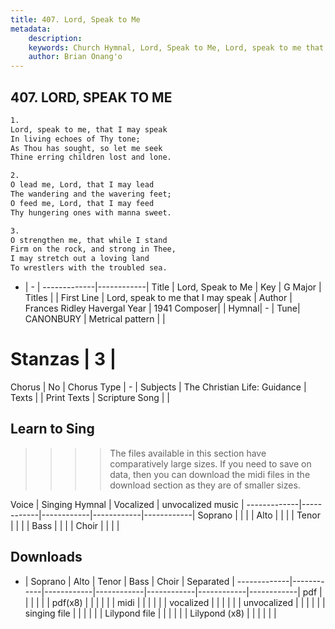 ```yaml
---
title: 407. Lord, Speak to Me
metadata:
    description: 
    keywords: Church Hymnal, Lord, Speak to Me, Lord, speak to me that I may speak, 
    author: Brian Onang'o
---
```



## 407. LORD, SPEAK TO ME

```txt
1.
Lord, speak to me, that I may speak 
In living echoes of Thy tone; 
As Thou has sought, so let me seek 
Thine erring children lost and lone. 

2.
O lead me, Lord, that I may lead 
The wandering and the wavering feet;
O feed me, Lord, that I may feed
Thy hungering ones with manna sweet.

3.
O strengthen me, that while I stand 
Firm on the rock, and strong in Thee, 
I may stretch out a loving land 
To wrestlers with the troubled sea. 
```

- |   -  |
-------------|------------|
Title | Lord, Speak to Me |
Key | G Major |
Titles |  |
First Line | Lord, speak to me that I may speak |
Author | Frances Ridley Havergal
Year | 1941
Composer|  |
Hymnal|  - |
Tune| CANONBURY |
Metrical pattern | |
# Stanzas | 3 |
Chorus | No |
Chorus Type | - |
Subjects | The Christian Life: Guidance |
Texts |  |
Print Texts | 
Scripture Song |  |
  
## Learn to Sing

>>>> The files available in this section have comparatively large sizes. If you need to save on data, then you can download the midi files in the download section as they are of smaller sizes.

Voice |  Singing Hymnal | Vocalized | unvocalized music |
-------------|------------|------------|------------|------------|
Soprano | | | |
Alto | | | |
Tenor | | | |
Bass | | | |
Choir | | | |

## Downloads

- |  Soprano | Alto | Tenor | Bass | Choir | Separated |
-------------|------------|------------|------------|------------|------------|------------|
pdf | | | | | |
pdf(x8) | | | | | |
midi | | | | | |
vocalized | | | | | |
unvocalized | | | | | |
singing file | | | | | |
Lilypond file | | | | | |
Lilypond (x8) | | | | | |
  
